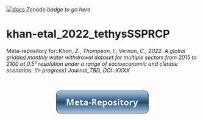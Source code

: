 <!-- badges: start --> 
[![docs](https://github.com/JGCRI/khan-etal_2022_im3gcamusa/actions/workflows/docs.yaml/badge.svg?branch=main)](https://github.com/JGCRI/khan-etal_2022_im3gcamusa/actions/workflows/docs.yaml)
_Zenodo badge to go here_
<!-- badges: end -->
# khan-etal_2022_tethysSSPRCP

Meta-repository for: *Khan, Z., Thompson, I., Vernon, C., 2022. A global gridded monthly water withdrawal dataset for multiple sectors from 2015 to 2100 at 0.5° resolution under a range of socioeconomic and climate scenarios. (In progress) Journal_TBD, DOI: XXXX*

<br>
<p align="center">
<a href="https://jgcri.github.io/khan-etal_2022_tethysSSPRCP/articles/vignette_metarepo.html" target="_blank"><img src="https://github.com/JGCRI/jgcricolors/blob/main/vignettes/button_metarepo.PNG?raw=true" height="60"/></a>
</p>